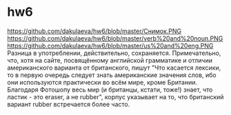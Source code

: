 # hw6
https://github.com/dakulaeva/hw6/blob/master/Снимок.PNG
https://github.com/dakulaeva/hw6/blob/master/verb%20and%20noun.PNG
https://github.com/dakulaeva/hw6/blob/master/us%20and%20eng.PNG Разница в употреблении, действительно, сохраняется. Примечательно, что, хотя на сайте, посвящённому английской грамматике и отличии американского варианта от британского, пишут "Что касается лексики, то в первую очередь следует знать американские значения слов, ибо они используются практически во всём мире, кроме Британии. Благодаря Фотошопу весь мир (и британцы, кстати, тоже!) знает, что ластик - это eraser, а не rubber", корпус указывает на то, что британский вариант rubber встречается более часто.
